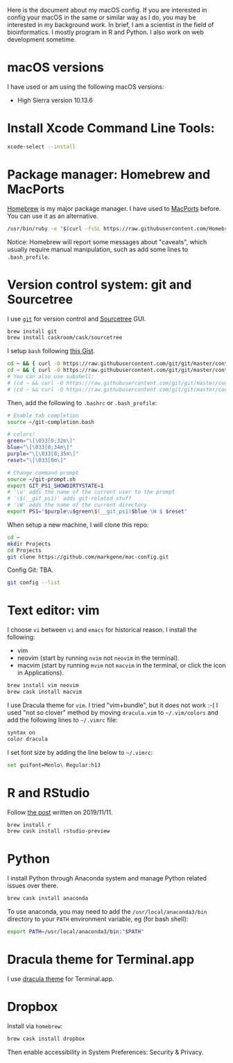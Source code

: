 Here is the document about my macOS config. If you are interested in config your macOS in the same or similar way as I do, you may be interested in my background work. In brief, I am a scientist in the field of bioinformatics. I mostly program in R and Python. I also work on web development sometime.

# macOS versions

I have used or am using the following macOS versions:

* High Sierra version 10.13.6

# Install Xcode Command Line Tools:

```bash
xcode-select --install
```

# Package manager: Homebrew and MacPorts

[Homebrew](https://brew.sh/) is my major package manager. I have used to [MacPorts](https://www.macports.org/) before. You can use it as an alternative.

```bash
/usr/bin/ruby -e "$(curl -fsSL https://raw.githubusercontent.com/Homebrew/install/master/install)"
```

Notice: Homebrew will report some messages about "caveats", which usually require manual manipulation, such as add some lines to `.bash_profile`.

# Version control system: git and Sourcetree

I use [`git`](https://git-scm.com/) for version control and [Sourcetree](https://www.sourcetreeapp.com/) GUI.

```bash
brew install git
brew install caskroom/cask/sourcetree
```

I setup `bash` following [this Gist](https://gist.github.com/nisbeti/3d1c66bbb8f5cd83c2bce3ce05a7d58f). 

```bash
cd ~ && { curl -O https://raw.githubusercontent.com/git/git/master/contrib/completion/git-completion.bash ; cd -; }
cd ~ && { curl -O https://raw.githubusercontent.com/git/git/master/contrib/completion/git-prompt.sh ; cd -; }
# You can also use subshell:
# (cd ~ && curl -O https://raw.githubusercontent.com/git/git/master/contrib/completion/git-completion.bash)
# (cd ~ && curl -O https://raw.githubusercontent.com/git/git/master/contrib/completion/git-prompt.sh)
```

Then, add the following to `.bashrc` or `.bash_profile`:

```bash
# Enable tab completion
source ~/git-completion.bash

# colors!
green="\[\033[0;32m\]"
blue="\[\033[0;34m\]"
purple="\[\033[0;35m\]"
reset="\[\033[0m\]"

# Change command prompt
source ~/git-prompt.sh
export GIT_PS1_SHOWDIRTYSTATE=1
# '\u' adds the name of the current user to the prompt
# '\$(__git_ps1)' adds git-related stuff
# '\W' adds the name of the current directory
export PS1="$purple\u$green\$(__git_ps1)$blue \W $ $reset"
```

When setup a new machine, I will clone this repo:

```bash
cd ~
mkdir Projects
cd Projects
git clone https://github.com/markgene/mac-config.git
```

Config Git: TBA.

```bash
git config --list
```

# Text editor: vim

I choose `vi` between `vi` and `emacs` for historical reason. I install the following:

* vim
* neovim (start by running `nvim` not `neovim` in the terminal).
* macvim (start by running `mvim` not `macvim` in the terminal, or click the icon in Applications).

```bash
brew install vim neovim
brew cask install macvim
```

I use Dracula theme for `vim`. I tried "vim+bundle", but it does not work :-( I used "not so clover" method by moving `dracula.vim` to `~/.vim/colors` and add the following lines to `~/.vimrc` file:

```bash
syntax on
color dracula
```

I set font size by adding the line below to `~/.vimrc`:

```bash
set guifont=Menlo\ Regular:h13
```

# R and RStudio

Follow [the post](https://www.datacamp.com/community/tutorials/installing-R-windows-mac-ubuntu) written on 2019/11/11.

```bash
brew install r
brew cask install rstudio-preview
```

# Python

I install Python through Anaconda system and manage Python related issues over there. 

```bash
brew cask install anaconda
```

To use anaconda, you may need to add the `/usr/local/anaconda3/bin` directory to your `PATH` environment variable, eg (for bash shell):

```bash
export PATH=/usr/local/anaconda3/bin:"$PATH"
```

# Dracula theme for Terminal.app

I use [dracula theme](https://draculatheme.com/terminal/) for Terminal.app.

# Dropbox

Install via `homebrew`:

```bash
brew cask install dropbox 
```

Then enable accessibility in System Preferences: Security & Privacy.



